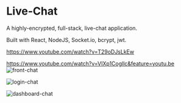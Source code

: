 # Live-Chat
A highly-encrypted, full-stack, live-chat application.

Built with React, NodeJS, Socket.io, bcrypt, jwt.

https://www.youtube.com/watch?v=T29oDJsLkEw  

https://www.youtube.com/watch?v=VIXp1Cogllc&feature=youtu.be  
![front-chat](https://user-images.githubusercontent.com/52431957/71425817-62db8380-266f-11ea-8e10-ec1b5a4f67f3.JPG)

![login-chat](https://user-images.githubusercontent.com/52431957/71425816-61aa5680-266f-11ea-8b32-bae2d94f1eed.JPG)

![dashboard-chat](https://user-images.githubusercontent.com/52431957/71425815-5f47fc80-266f-11ea-8540-f6445d6ee6e9.JPG)






